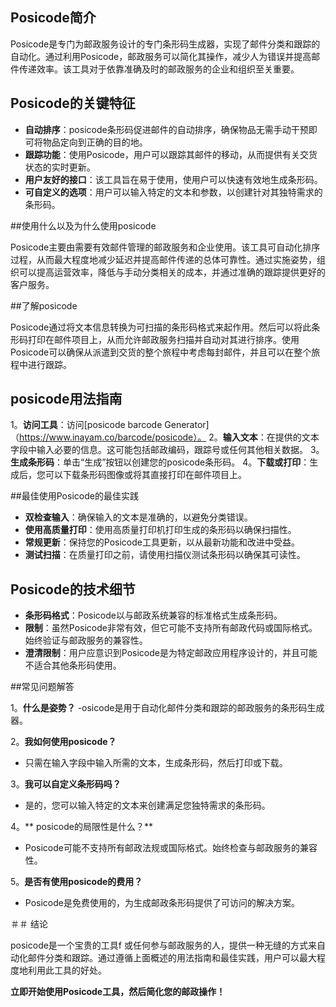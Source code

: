 ## Posicode简介

Posicode是专门为邮政服务设计的专门条形码生成器，实现了邮件分类和跟踪的自动化。通过利用Posicode，邮政服务可以简化其操作，减少人为错误并提高邮件传递效率。该工具对于依靠准确及时的邮政服务的企业和组织至关重要。

## Posicode的关键特征

-  **自动排序**：posicode条形码促进邮件的自动排序，确保物品无需手动干预即可将物品定向到正确的目的地。
-  **跟踪功能**：使用Posicode，用户可以跟踪其邮件的移动，从而提供有关交货状态的实时更新。
-  **用户友好的接口**：该工具旨在易于使用，使用户可以快速有效地生成条形码。
-  **可自定义的选项**：用户可以输入特定的文本和参数，以创建针对其独特需求的条形码。

##使用什么以及为什么使用posicode

Posicode主要由需要有效邮件管理的邮政服务和企业使用。该工具可自动化排序过程，从而最大程度地减少延迟并提高邮件传递的总体可靠性。通过实施姿势，组织可以提高运营效率，降低与手动分类相关的成本，并通过准确的跟踪提供更好的客户服务。

##了解posicode

Posicode通过将文本信息转换为可扫描的条形码格式来起作用。然后可以将此条形码打印在邮件项目上，从而允许邮政服务扫描并自动对其进行排序。使用Posicode可以确保从派遣到交货的整个旅程中考虑每封邮件，并且可以在整个旅程中进行跟踪。

## posicode用法指南

1。**访问工具**：访问[posicode barcode Generator]（https://www.inayam.co/barcode/posicode）。
2。**输入文本**：在提供的文本字段中输入必要的信息。这可能包括邮政编码，跟踪号或任何其他相关数据。
3。**生成条形码**：单击“生成”按钮以创建您的posicode条形码。
4。**下载或打印**：生成后，您可以下载条形码图像或将其直接打印在邮件项目上。

##最佳使用Posicode的最佳实践

-  **双检查输入**：确保输入的文本是准确的，以避免分类错误。
-  **使用高质量打印**：使用高质量打印机打印生成的条形码以确保扫描性。
-  **常规更新**：保持您的Posicode工具更新，以从最新功能和改进中受益。
-  **测试扫描**：在质量打印之前，请使用扫描仪测试条形码以确保其可读性。

## Posicode的技术细节

-  **条形码格式**：Posicode以与邮政系统兼容的标准格式生成条形码。
-  **限制**：虽然Posicode非常有效，但它可能不支持所有邮政代码或国际格式。始终验证与邮政服务的兼容性。
-  **澄清限制**：用户应意识到Posicode是为特定邮政应用程序设计的，并且可能不适合其他条形码使用。

##常见问题解答

1。**什么是姿势？**
-osicode是用于自动化邮件分类和跟踪的邮政服务的条形码生成器。

2。**我如何使用posicode？**
- 只需在输入字段中输入所需的文本，生成条形码，然后打印或下载。

3。**我可以自定义条形码吗？**
- 是的，您可以输入特定的文本来创建满足您独特需求的条形码。

4。** posicode的局限性是什么？**
-  Posicode可能不支持所有邮政法规或国际格式。始终检查与邮政服务的兼容性。

5。**是否有使用posicode的费用？**
-  Posicode是免费使用的，为生成邮政条形码提供了可访问的解决方案。

＃＃ 结论

posicode是一个宝贵的工具f 或任何参与邮政服务的人，提供一种无缝的方式来自动化邮件分类和跟踪。通过遵循上面概述的用法指南和最佳实践，用户可以最大程度地利用此工具的好处。

**立即开始使用Posicode工具，然后简化您的邮政操作！**